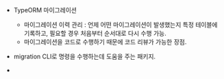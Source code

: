 
- TypeORM 마이그레이션
	- 마이그레이션 이력 관리 : 언제 어떤 마이그레이션이 발생했는지 특정 테이블에 기록하고, 필요할 경우 처음부터 순서대로 다시 수행 가능.
	- 마이그레이션을 코드로 수행하기 때문에 코드 리뷰가 가능한 장점.

- migration CLI로 명령을 수행하는데 도움을 주는 패키지. 
- 